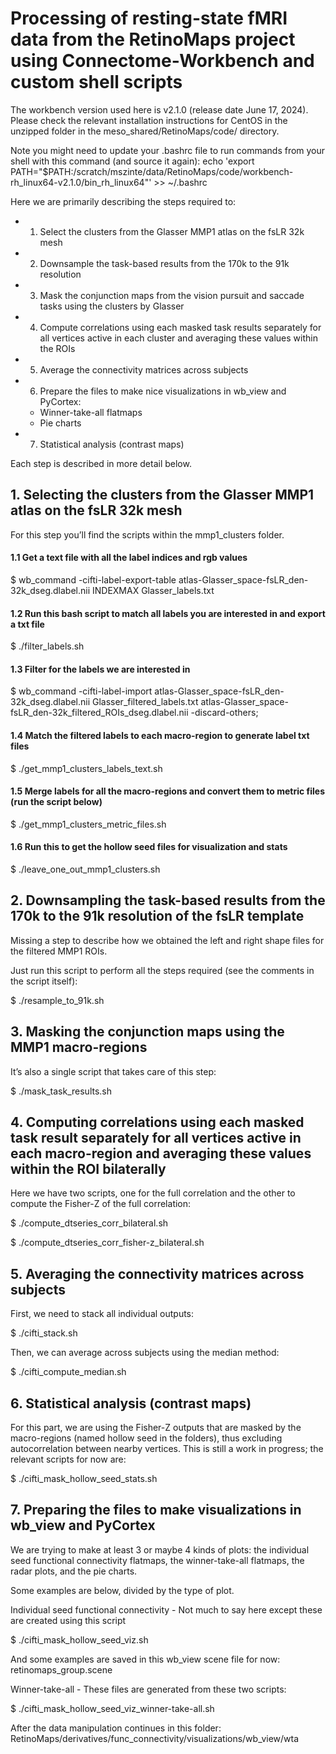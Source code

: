 # Processing of resting-state fMRI data from the RetinoMaps project using Connectome-Workbench and custom shell scripts

The workbench version used here is v2.1.0 (release date June 17, 2024). Please check the relevant installation instructions for CentOS in the unzipped folder in the meso_shared/RetinoMaps/code/ directory. 

Note you might need to update your .bashrc file to run commands from your shell with this command (and source it again):
echo 'export PATH="$PATH:/scratch/mszinte/data/RetinoMaps/code/workbench-rh_linux64-v2.1.0/bin_rh_linux64"' >> ~/.bashrc

Here we are primarily describing the steps required to:

- 1. Select the clusters from the Glasser MMP1 atlas on the fsLR 32k mesh
- 2. Downsample the task-based results from the 170k to the 91k resolution
- 3. Mask the conjunction maps from the vision pursuit and saccade tasks using the clusters by Glasser
- 4. Compute correlations using each masked task results separately for all vertices active in each cluster and averaging these values within the ROIs
- 5. Average the connectivity matrices across subjects
- 6. Prepare the files to make nice visualizations in wb_view and PyCortex:
	- Winner-take-all flatmaps
	- Pie charts

- 7. Statistical analysis (contrast maps)

Each step is described in more detail below.

## 1. Selecting the clusters from the Glasser MMP1 atlas on the fsLR 32k mesh

For this step you’ll find the scripts within the mmp1_clusters folder.

#### 1.1 Get a text file with all the label indices and rgb values

$ wb_command -cifti-label-export-table atlas-Glasser_space-fsLR_den-32k_dseg.dlabel.nii INDEXMAX Glasser_labels.txt

#### 1.2 Run this bash script to match all labels you are interested in and export a txt file

$ ./filter_labels.sh

#### 1.3 Filter for the labels we are interested in

$ wb_command -cifti-label-import atlas-Glasser_space-fsLR_den-32k_dseg.dlabel.nii Glasser_filtered_labels.txt atlas-Glasser_space-fsLR_den-32k_filtered_ROIs_dseg.dlabel.nii -discard-others;

#### 1.4 Match the filtered labels to each macro-region to generate label txt files

$ ./get_mmp1_clusters_labels_text.sh

#### 1.5 Merge labels for all the macro-regions and convert them to metric files (run the script below)

$ ./get_mmp1_clusters_metric_files.sh

#### 1.6 Run this to get the hollow seed files for visualization and stats

$ ./leave_one_out_mmp1_clusters.sh

## 2. Downsampling the task-based results from the 170k to the 91k resolution of the fsLR template

Missing a step to describe how we obtained the left and right shape files for the filtered MMP1 ROIs.

Just run this script to perform all the steps required (see the comments in the script itself):

$ ./resample_to_91k.sh

## 3. Masking the conjunction maps using the MMP1 macro-regions

It’s also a single script that takes care of this step:

$ ./mask_task_results.sh

## 4. Computing correlations using each masked task result separately for all vertices active in each macro-region and averaging these values within the ROI bilaterally

Here we have two scripts, one for the full correlation and the other to compute the Fisher-Z of the full correlation:

$ ./compute_dtseries_corr_bilateral.sh

$ ./compute_dtseries_corr_fisher-z_bilateral.sh

## 5. Averaging the connectivity matrices across subjects

First, we need to stack all individual outputs:

$ ./cifti_stack.sh

Then, we can average across subjects using the median method:

$ ./cifti_compute_median.sh

## 6. Statistical analysis (contrast maps)

For this part, we are using the Fisher-Z outputs that are masked by the macro-regions (named hollow seed in the folders), thus excluding autocorrelation between nearby vertices. This is still a work in progress; the relevant scripts for now are:

$ ./cifti_mask_hollow_seed_stats.sh

## 7. Preparing the files to make visualizations in wb_view and PyCortex

We are trying to make at least 3 or maybe 4 kinds of plots: the individual seed functional connectivity flatmaps, the winner-take-all flatmaps, the radar plots, and the pie charts.

Some examples are below, divided by the type of plot.

Individual seed functional connectivity - Not much to say here except these are created using this script

$ ./cifti_mask_hollow_seed_viz.sh

And some examples are saved in this wb_view scene file for now: retinomaps_group.scene

Winner-take-all - These files are generated from these two scripts:

$ ./cifti_mask_hollow_seed_viz_winner-take-all.sh

After the data manipulation continues in this folder: RetinoMaps/derivatives/func_connectivity/visualizations/wb_view/wta



